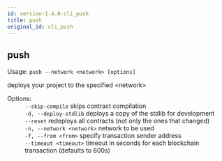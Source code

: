 ```yaml
---
id: version-1.4.0-cli_push
title: push
original_id: cli_push
---
```


<div class="cli-command"><h2 class="cli-title">push</h2><p class="cli-usage">Usage: <code>push --network &lt;network&gt; [options]</code></p><p>deploys your project to the specified &lt;network&gt;<br/></p><dl><dt><span>Options:</span></dt><dd><div><code>--skip-compile</code> skips contract compilation</div><div><code>-d, --deploy-stdlib</code> deploys a copy of the stdlib for development</div><div><code>--reset</code> redeploys all contracts (not only the ones that changed)</div><div><code>-n, --network &lt;network&gt;</code> network to be used</div><div><code>-f, --from &lt;from&gt;</code> specify transaction sender address</div><div><code>--timeout &lt;timeout&gt;</code> timeout in seconds for each blockchain transaction (defaults to 600s)</div></dd></dl></div>
